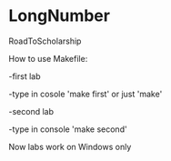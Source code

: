# LongNumber
RoadToScholarship

How to use Makefile:

-first lab

  -type in cosole 'make first' or just 'make'

-second lab

  -type in console 'make second'

Now labs work on Windows only
